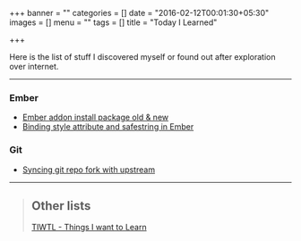 +++
banner = ""
categories = []
date = "2016-02-12T00:01:30+05:30"
images = []
menu = ""
tags = []
title = "Today I Learned"

+++

Here is the list of stuff I discovered myself or found out after exploration over internet. 

<!--more-->

---
### Ember
- [Ember addon install package old & new](/til/ember/addon-install-package-new-old/)
- [Binding style attribute and safestring in Ember](/til/ember/binding-style-attribute-and-safestring/)


### Git
- [Syncing git repo fork with upstream](/til/git/syncing-git-repo-fork-with-upstream/)

---

> ## Other lists
> [TIWTL - Things I want to Learn](/things-i-want-to-learn/)
